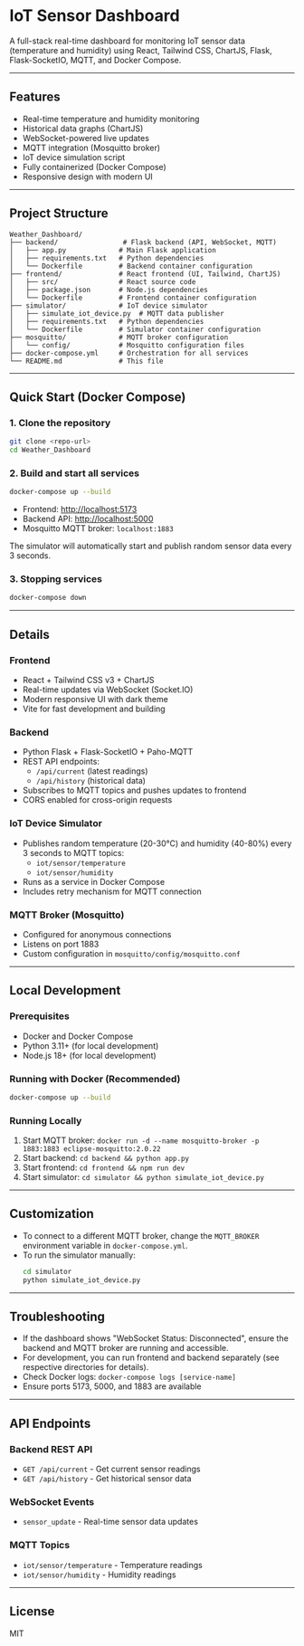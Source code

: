 # IoT Sensor Dashboard

A full-stack real-time dashboard for monitoring IoT sensor data (temperature and humidity) using React, Tailwind CSS, ChartJS, Flask, Flask-SocketIO, MQTT, and Docker Compose.

---

## Features
- Real-time temperature and humidity monitoring
- Historical data graphs (ChartJS)
- WebSocket-powered live updates
- MQTT integration (Mosquitto broker)
- IoT device simulation script
- Fully containerized (Docker Compose)
- Responsive design with modern UI

---

## Project Structure

```
Weather_Dashboard/
├── backend/                # Flask backend (API, WebSocket, MQTT)
│   ├── app.py             # Main Flask application
│   ├── requirements.txt   # Python dependencies
│   └── Dockerfile         # Backend container configuration
├── frontend/              # React frontend (UI, Tailwind, ChartJS)
│   ├── src/               # React source code
│   ├── package.json       # Node.js dependencies
│   └── Dockerfile         # Frontend container configuration
├── simulator/             # IoT device simulator
│   ├── simulate_iot_device.py  # MQTT data publisher
│   ├── requirements.txt   # Python dependencies
│   └── Dockerfile         # Simulator container configuration
├── mosquitto/             # MQTT broker configuration
│   └── config/            # Mosquitto configuration files
├── docker-compose.yml     # Orchestration for all services
└── README.md              # This file
```

---

## Quick Start (Docker Compose)

### 1. Clone the repository

```bash
git clone <repo-url>
cd Weather_Dashboard
```

### 2. Build and start all services

```bash
docker-compose up --build
```

- Frontend: [http://localhost:5173](http://localhost:5173)
- Backend API: [http://localhost:5000](http://localhost:5000)
- Mosquitto MQTT broker: `localhost:1883`

The simulator will automatically start and publish random sensor data every 3 seconds.

### 3. Stopping services

```bash
docker-compose down
```

---

## Details

### Frontend
- React + Tailwind CSS v3 + ChartJS
- Real-time updates via WebSocket (Socket.IO)
- Modern responsive UI with dark theme
- Vite for fast development and building

### Backend
- Python Flask + Flask-SocketIO + Paho-MQTT
- REST API endpoints:
  - `/api/current` (latest readings)
  - `/api/history` (historical data)
- Subscribes to MQTT topics and pushes updates to frontend
- CORS enabled for cross-origin requests

### IoT Device Simulator
- Publishes random temperature (20-30°C) and humidity (40-80%) every 3 seconds to MQTT topics:
  - `iot/sensor/temperature`
  - `iot/sensor/humidity`
- Runs as a service in Docker Compose
- Includes retry mechanism for MQTT connection

### MQTT Broker (Mosquitto)
- Configured for anonymous connections
- Listens on port 1883
- Custom configuration in `mosquitto/config/mosquitto.conf`

---

## Local Development

### Prerequisites
- Docker and Docker Compose
- Python 3.11+ (for local development)
- Node.js 18+ (for local development)

### Running with Docker (Recommended)
```bash
docker-compose up --build
```

### Running Locally
1. Start MQTT broker: `docker run -d --name mosquitto-broker -p 1883:1883 eclipse-mosquitto:2.0.22`
2. Start backend: `cd backend && python app.py`
3. Start frontend: `cd frontend && npm run dev`
4. Start simulator: `cd simulator && python simulate_iot_device.py`

---

## Customization
- To connect to a different MQTT broker, change the `MQTT_BROKER` environment variable in `docker-compose.yml`.
- To run the simulator manually:
  ```bash
  cd simulator
  python simulate_iot_device.py
  ```

---

## Troubleshooting
- If the dashboard shows "WebSocket Status: Disconnected", ensure the backend and MQTT broker are running and accessible.
- For development, you can run frontend and backend separately (see respective directories for details).
- Check Docker logs: `docker-compose logs [service-name]`
- Ensure ports 5173, 5000, and 1883 are available

---

## API Endpoints

### Backend REST API
- `GET /api/current` - Get current sensor readings
- `GET /api/history` - Get historical sensor data

### WebSocket Events
- `sensor_update` - Real-time sensor data updates

### MQTT Topics
- `iot/sensor/temperature` - Temperature readings
- `iot/sensor/humidity` - Humidity readings

---

## License
MIT 